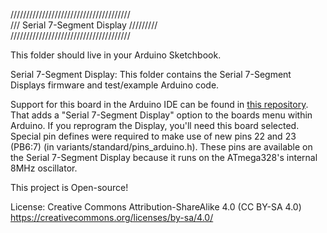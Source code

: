 //////////////////////////////////////<br />
/// Serial 7-Segment Display /////////<br />
//////////////////////////////////////

This folder should live in your Arduino Sketchbook.

Serial 7-Segment Display: This folder contains the Serial 7-Segment Displays firmware and test/example Arduino code.

Support for this board in the Arduino IDE can be found in [this repository](https://github.com/sparkfun/Arduino_Boards/). That adds a "Serial 7-Segment Display" option to the boards menu within Arduino. If you reprogram the Display, you'll need this board selected. Special pin defines were required to make use of new pins 22 and 23 (PB6:7) (in variants/standard/pins_arduino.h). These pins are available on the Serial 7-Segment Display because it runs on the ATmega328's internal 8MHz oscillator.

This project is Open-source!

License: Creative Commons Attribution-ShareAlike 4.0 (CC BY-SA 4.0)
https://creativecommons.org/licenses/by-sa/4.0/
